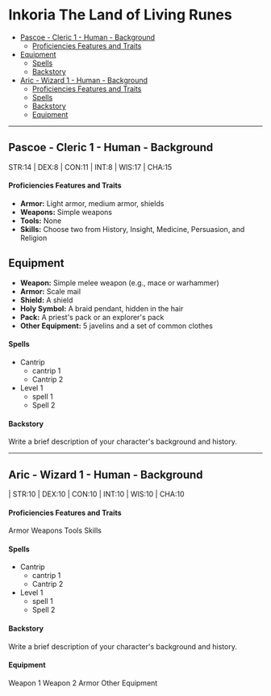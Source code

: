 # Inkoria The Land of Living Runes

- [Pascoe - Cleric 1 - Human - Background](#pascoe---cleric-1---human---background)
    - [Proficiencies Features and Traits](#proficiencies-features-and-traits)
- [Equipment](#equipment)
    - [Spells](#spells)
    - [Backstory](#backstory)
- [Aric - Wizard 1 - Human - Background](#aric---wizard-1---human---background)
    - [Proficiencies Features and Traits](#proficiencies-features-and-traits-1)
    - [Spells](#spells-1)
    - [Backstory](#backstory-1)
    - [Equipment](#equipment-1)

---

## Pascoe - Cleric 1 - Human - Background 

STR:14 | DEX:8 | CON:11 | INT:8 | WIS:17 | CHA:15

#### Proficiencies Features and Traits

- **Armor:** Light armor, medium armor, shields
- **Weapons:** Simple weapons
- **Tools:** None
- **Skills:** Choose two from History, Insight, Medicine, Persuasion, and Religion

## Equipment
- **Weapon:** Simple melee weapon (e.g., mace or warhammer)
- **Armor:** Scale mail
- **Shield:** A shield
- **Holy Symbol:** A braid pendant, hidden in the hair
- **Pack:** A priest's pack or an explorer's pack
- **Other Equipment:** 5 javelins and a set of common clothes

#### Spells

- Cantrip
   - cantrip 1
   - Cantrip 2 
- Level 1 
  - spell 1
  - Spell 2

#### Backstory

Write a brief description of your character's background and history.

---

## Aric - Wizard 1 - Human - Background 

| STR:10 
| DEX:10 
| CON:10 
| INT:10 
| WIS:10 
| CHA:10

#### Proficiencies Features and Traits

Armor
Weapons
Tools
Skills

#### Spells

- Cantrip
   - cantrip 1
   - Cantrip 2 
- Level 1 
  - spell 1
  - Spell 2

#### Backstory

Write a brief description of your character's background and history.

#### Equipment

Weapon 1 
Weapon 2 
Armor 
Other Equipment 
